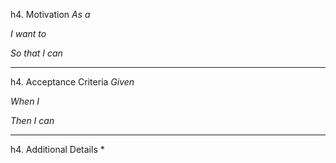 h4. Motivation
*As a* 

*I want to* 

*So that I can* 

----
h4. Acceptance Criteria
*Given* 

*When I* 

*Then I can* 

----
h4. Additional Details
*  
